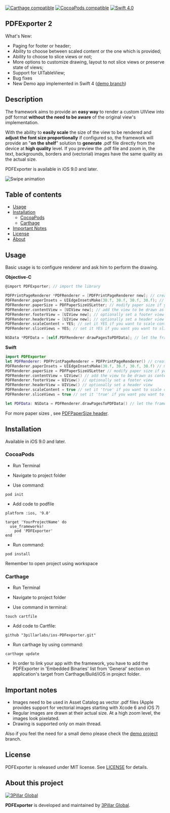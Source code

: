 
[![Carthage compatible](https://img.shields.io/badge/Carthage-Compatible-4BC51D.svg?style=flat)](https://github.com/Carthage/Carthage) 
[![CocoaPods compatible](https://img.shields.io/badge/CocoaPods-Compatible-4BC51D.svg?style=flat)](https://github.com/CocoaPods/CocoaPods) 
[![Swift 4.0](https://img.shields.io/badge/Swift-Compatible-orange.svg)](https://swift.org)


## PDFExporter 2

What's New:

- Paging for footer or header;
- Ability to choose between scaled content or the one which is provided;
- Ability to choose to slice views or not;
- More options to customize drawing, layout to not slice views or preserve state of views;
- Support for UITableView;
- Bug fixes
- New Demo app implemented in Swift 4 ([demo branch](https://github.com/3pillarlabs/ios-PDFexporter/tree/feature/PDFExporter-Swift-Demo-v2.0))

## Description

The framework aims to provide an **easy way** to render a custom UIView into pdf format **without the need to be aware** of the original view's implementation.

With the ability to **easily scale** the size of the view to be rendered and **adjust the font size proportionally** if configured so, the framework will provide an "**on the shelf**" solution to **generate** .pdf file directly from the device at **high quality** level. If you preview the .pdf file and zoom in, the text, backgrounds, borders and (vectorial) images have the same quality as the actual size.

PDFExporter is available in iOS 9.0 and later.

![Swipe animation](https://media.giphy.com/media/xT0xeGCfGMpouK2dGg/giphy.gif)

## Table of contents

- [Usage](https://github.com/3pillarlabs/ios-PDFexporter#usage)
- [Installation](https://github.com/3pillarlabs/ios-PDFexporter#Installation)
	- [CocoaPods](https://github.com/3pillarlabs/ios-PDFexporter#CocoaPods)
	- [Carthage](https://github.com/3pillarlabs/ios-PDFexporter#Carthage)
- [Important Notes](https://github.com/3pillarlabs/ios-PDFexporter#Important-Notes)
- [License](https://github.com/3pillarlabs/ios-PDFexporter#License)
- [About](https://github.com/3pillarlabs/ios-PDFexporter#About-this-project)

## Usage

Basic usage is to configure renderer and ask him to perform the drawing.

**Objective-C**

```objective-c
@import PDFExporter; // import the library

PDFPrintPageRenderer *PDFRenderer = [PDFPrintPageRenderer new]; // create an instance
PDFRenderer.paperInsets = UIEdgeInsetsMake(30.f, 30.f, 30.f, 30.f); // modify content margins if you want to
PDFRenderer.paperSize = PDFPaperSizeUSLetter; // modify paper size if you want to
PDFRenderer.contentView = [UIView new]; // add the view to be drawn as content
PDFRenderer.footerView = [UIView new]; // optionally set a footer view
PDFRenderer.headerView = [UIView new]; // optionally set a header view
PDFRenderer.scaleContent = YES; // set it YES if you want to scale content view to fit the width of page
PDFRenderer.sliceViews = YES; // set it YES if you want you want to slice content view's subviews

NSData *PDFData = [self.PDFRenderer drawPagesToPDFData]; // let the framework to  create the PDF data
```

**Swift**

```swift
import PDFExporter
let PDFRenderer: PDFPrintPageRenderer = PDFPrintPageRenderer() // create an instance
PDFRenderer.paperInsets = UIEdgeInsetsMake(30.f, 30.f, 30.f, 30.f) // modify content margins if you want to
PDFRenderer.paperSize = PDFPaperSizeUSLetter // modify paper size if you want to
PDFRenderer.contentView = UIView() // add the view to be drawn as content
PDFRenderer.footerView = UIView() // optionally set a footer view
PDFRenderer.headerView = UIView() // optionally set a header view
PDFRenderer.scaleContent = true // set it 'true' if you want to scale content view to fit the width of page
PDFRenderer.sliceViews = true // set it 'true' if you want you want to slice content view's subviews

let PDFData: NSData = PDFRenderer.drawPagesToPDFData() // let the framework to  create the PDF data
```

For more paper sizes , see [PDFPaperSize header](PDFExporter/PDFRender/PDFPaperSizes.h). 

## Installation


Available in iOS 9.0 and later. 

### CocoaPods

- Run Terminal

- Navigate to project folder

- Use command:

```
pod init
```

- Add code to podfile

```
platform :ios, '9.0'

target 'YourProjectName' do
  use_frameworks!
    pod 'PDFExporter'
end
```

- Run command:

```
pod install
```

Remember to open project using workspace

### Carthage

- Run Terminal

- Navigate to project folder

- Use command in terminal:
```
touch cartfile
```

- Add code to Cartfile:

```
github "3pillarlabs/ios-PDFexporter.git"

```

- Run carthage by using command:

```
carthage update
```
- In order to link your app with the framework, you have to add the PDFExporter in 'Embedded Binaries' list from 'General' section on application's target from Carthage/Build/iOS in project folder.


## Important notes

- Images need to be used in Asset Catalog as vector .pdf files (Apple provides support for vectorial images starting with Xcode 6 and iOS 7)
- Regular images are drawn at their actual size. At a high zoom level, the images look pixelated.
- Drawing is supported only on main thread.

Also if you feel the need for a small demo please check the [demo project](https://github.com/3pillarlabs/ios-PDFexporter/tree/feature/PDFExporter-Swift-Demo-v2.0) branch.


## License

PDFExporter is released under MIT license. See [LICENSE](LICENSE) for details.  

## About this project

[![3Pillar Global](https://www.3pillarglobal.com/wp-content/themes/base/library/images/logo_3pg.png)](http://www.3pillarglobal.com/)

**PDFExporter** is developed and maintained by [3Pillar Global](http://www.3pillarglobal.com/).
